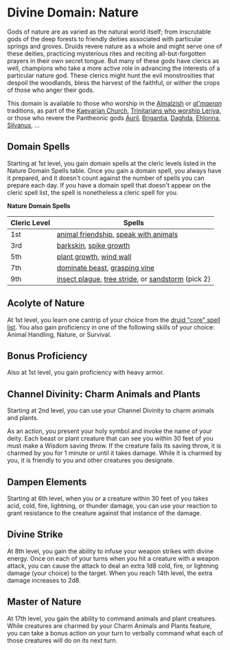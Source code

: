# Divine Domain: Nature
Gods of nature are as varied as the natural world itself; from inscrutable gods of the deep forests to friendly deities associated with particular springs and groves. Druids revere nature as a whole and might serve one of these deities, practicing mysterious rites and reciting all-but-forgotten prayers in their own secret tongue. But many of these gods have clerics as well, champions who take a more active role in advancing the interests of a particular nature god. These clerics might hunt the evil monstrosities that despoil the woodlands, bless the harvest of the faithful, or wither the crops of those who anger their gods.

This domain is available to those who worship in the [Almalzish](../../Religions/AlUma.md#almalzish-cleric) or [*al'maeran*](../../Religions/AlUma.md#almaeran-cleric) traditions, as part of the [Kaevarian Church](../../Religions/KaevarianChurch.md), [Trinitarians who worship Leriya](../../Religions/Trinitarian.md#leriya), or those who revere the Pantheonic gods [Auril](../../Religions/Pantheon/Auril.md), [Brigantia](../../Religions/Pantheon/Brigantia.md), [Daghda](../../Religions/Pantheon/Daghda.md), [Ehlonna](../../Religions/Pantheon/Ehlonna.md), [Silvanus](../../Religions/Pantheon/Silvanus.md), ...

## Domain Spells
Starting at 1st level, you gain domain spells at the cleric levels listed in the Nature Domain Spells table. Once you gain a domain spell, you always have it prepared, and it doesn't count against the number of spells you can prepare each day. If you have a domain spell that doesn't appear on the cleric spell list, the spell is nonetheless a cleric spell for you.

**Nature Domain Spells**

Cleric Level |	Spells
------------ | -----
1st	| [animal friendship](../../Magic/Spells/animal-friendship.md), [speak with animals](../../Magic/Spells/speak-with-animals.md)
3rd	| [barkskin](../../Magic/Spells/barkskin.md), [spike growth](../../Magic/Spells/spike-growth.md)
5th	| [plant growth](../../Magic/Spells/plant-growth.md), [wind wall](../../Magic/Spells/wind-wall.md)
7th	| [dominate beast](../../Magic/Spells/dominate-beast.md), [grasping vine](../../Magic/Spells/grasping-vine.md)
9th	| [insect plague](../../Magic/Spells/insect-plague.md), [tree stride](../../Magic/Spells/tree-stride.md), or [sandstorm](../../Magic/Spells/sandstorm.md) (pick 2)

## Acolyte of Nature
At 1st level, you learn one cantrip of your choice from the [druid "core" spell list](../Druid/index.md#core-druid-spells). You also gain proficiency in one of the following skills of your choice: Animal Handling, Nature, or Survival.

## Bonus Proficiency
Also at 1st level, you gain proficiency with heavy armor.

## Channel Divinity: Charm Animals and Plants
Starting at 2nd level, you can use your Channel Divinity to charm animals and plants.

As an action, you present your holy symbol and invoke the name of your deity. Each beast or plant creature that can see you within 30 feet of you must make a Wisdom saving throw. If the creature fails its saving throw, it is charmed by you for 1 minute or until it takes damage. While it is charmed by you, it is friendly to you and other creatures you designate.

## Dampen Elements
Starting at 6th level, when you or a creature within 30 feet of you takes acid, cold, fire, lightning, or thunder damage, you can use your reaction to grant resistance to the creature against that instance of the damage.

## Divine Strike
At 8th level, you gain the ability to infuse your weapon strikes with divine energy. Once on each of your turns when you hit a creature with a weapon attack, you can cause the attack to deal an extra 1d8 cold, fire, or lightning damage (your choice) to the target. When you reach 14th level, the extra damage increases to 2d8.

## Master of Nature
At 17th level, you gain the ability to command animals and plant creatures. While creatures are charmed by your Charm Animals and Plants feature, you can take a bonus action on your turn to verbally command what each of those creatures will do on its next turn.

